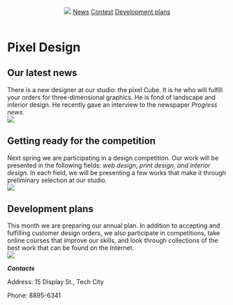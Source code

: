<html>
    <head>
    <link rel="stylesheet" href="https://jeniruiz.github.io/style.css/"/>
    </head>
    <body>
        <header>
            <img src="/uploads/2020/11/logo_0_1606475988.png"/>
            <a href="#news">News</a>
            <a href="#contest">Contest</a>
            <a href="#plans">Development plans</a>
        </header>
        <main>
            <h1>Pixel Design</h1>
            <h2 id="news">Our latest news</h2>
            <p>There is a new designer at our studio: the pixel Cube. It is he who will fulfill your orders for three-dimensional graphics. He is fond of landscape and interior design. He recently gave an interview to the newspaper <i>Progress news</i>.<br/><img src ="/uploads/2020/11/news_0_1606476698.png"></p>
            <h2 id="contest">Getting ready for the competition</h2>
            <p>Next spring we are participating in a design competition. Our work will be presented in the following fields: <i>web design, print design, and interior design</i>. In each field, we will be presenting a few works that make it through preliminary selection at our studio.<br/><img src="/uploads/2020/11/pixel-cells-3702056_1280_0_1606479607.png"/></p>
            <h2 contest="plans">Development plans</h2>
            <p>This month we are preparing our annual plan. In addition to accepting and fulfilling customer design orders, we also participate in competitions, take online courses that improve our skills, and look through collections of the best work that can be found on the Internet.<br/><img src="/uploads/2020/11/plans_0_1606479762.png"/></p>
        </main>
        <footer>
            <p><b><i>Contacts</i></b></p>
            <p>Address: 15 Display St., Tech City</p>
            <p>Phone: 8895-6341</p>
        </footer>
    </body>
</html>
